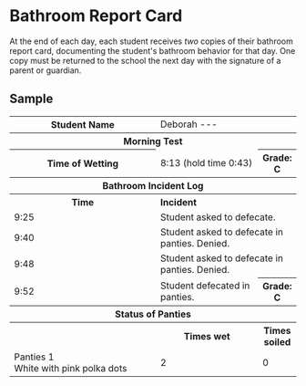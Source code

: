 <!-- TITLE: Bathroom Report Card -->
<!-- SUBTITLE: Summarizing how the student used the bathroom... or didn't -->

# Bathroom Report Card
At the end of each day, each student receives *two* copies of their bathroom report card, documenting the student's bathroom behavior for that day. One copy must be returned to the school the next day with the signature of a parent or guardian.

## Sample

<table>
<tbody>
  <tr><th width="20%">Student Name</th><td colspan=2 width="80%">Deborah ---</td></tr>
  <tr><th colspan=3>Morning Test</th></tr>
  <tr><th width="20%">Time of Wetting</th><td width="60%">8:13 (hold time 0:43)</td><th width="20%">Grade: C</th></tr>
</tbody>
<tbody>
  <tr><th colspan=3>Bathroom Incident Log</th></tr>
  <tr><th width="10%">Time</th><th colspan=2 align="left" width="90%">Incident</th></tr>
  <tr><td width="10%">9:25</td><td colspan=2 width="90%">Student asked to defecate.</td></tr>
  <tr><td width="10%">9:40</td><td colspan=2 width="90%">Student asked to defecate in panties. Denied.</td></tr>
  <tr><td width="10%">9:48</td><td colspan=2 width="90%">Student asked to defecate in panties. Denied.</td></tr>
  <tr><td width="10%">9:52</td><td width="70%">Student defecated in panties.</td><th width="20%">Grade: C</th></tr>
</tbody>
<tbody>
  <tr><th colspan=3>Status of Panties</th></tr>
  <tr><th width="60%"></th><th width="20%">Times wet</th><th width="20%">Times soiled</th></tr>
  <tr><td width="60%">Panties 1<br/>White with pink polka dots</td><td width="20%">2</td><td width="20%">0</td></tr>
</tbody>
</table>